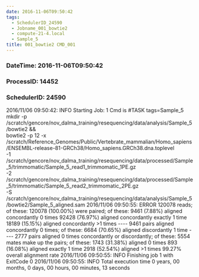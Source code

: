 ```yaml
---
date: 2016-11-06T09:50:42
tags:
  - SchedulerID_24590
  - Jobname_001_bowtie2
  - compute-21-4.local
  - Sample_5
title: 001_bowtie2 CMD_001
---
```


### DateTime: 2016-11-06T09:50:42
### ProcessID: 14452
### SchedulerID: 24590


2016/11/06 09:50:42: INFO Starting Job: 1 
Cmd is #TASK tags=Sample_5
mkdir -p /scratch/gencore/nov_dalma_training/resequencing/data/analysis/Sample_5/bowtie2 && \
bowtie2 -p 12 -x /scratch/Reference_Genomes/Public/Vertebrate_mammalian/Homo_sapiens/ENSEMBL-release-81-GRCh38/Homo_sapiens.GRCh38.dna.toplevel \
-1 /scratch/gencore/nov_dalma_training/resequencing/data/processed/Sample_5/trimmomatic/Sample_5_read1_trimmomatic_1PE.gz \
-2 /scratch/gencore/nov_dalma_training/resequencing/data/processed/Sample_5/trimmomatic/Sample_5_read2_trimmomatic_2PE.gz \
-S /scratch/gencore/nov_dalma_training/resequencing/data/analysis/Sample_5/bowtie2/Sample_5_aligned.sam
 2016/11/06 09:50:55: ERROR 120078 reads; of these:
  120078 (100.00%) were paired; of these:
    9461 (7.88%) aligned concordantly 0 times
    92428 (76.97%) aligned concordantly exactly 1 time
    18189 (15.15%) aligned concordantly >1 times
    ----
    9461 pairs aligned concordantly 0 times; of these:
      6684 (70.65%) aligned discordantly 1 time
    ----
    2777 pairs aligned 0 times concordantly or discordantly; of these:
      5554 mates make up the pairs; of these:
        1743 (31.38%) aligned 0 times
        893 (16.08%) aligned exactly 1 time
        2918 (52.54%) aligned >1 times
99.27% overall alignment rate
 2016/11/06 09:50:55: INFO Finishing job 1 with ExitCode 0
 2016/11/06 09:50:55: INFO Total execution time 0 years, 00 months, 0 days, 00 hours, 00 minutes, 13 seconds
 